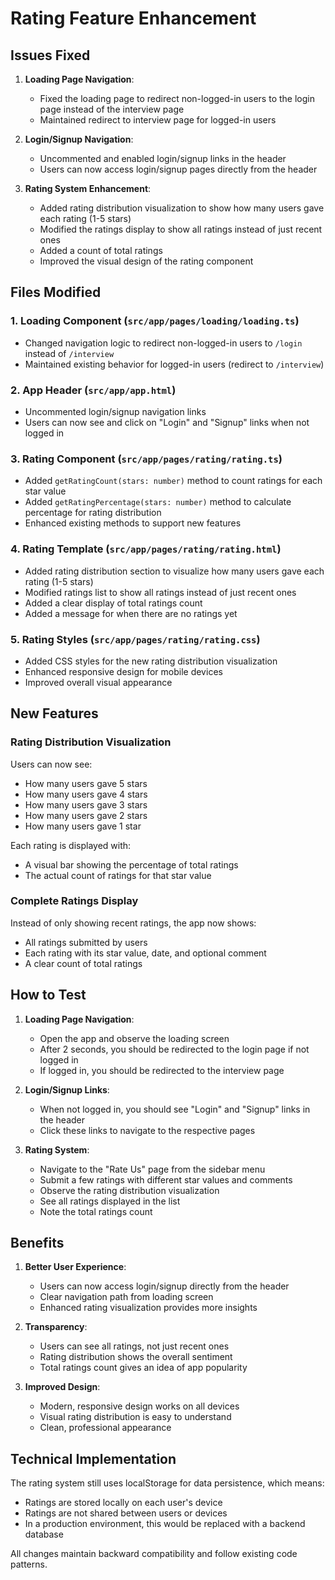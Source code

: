 # Rating Feature Enhancement

## Issues Fixed

1. **Loading Page Navigation**:
   - Fixed the loading page to redirect non-logged-in users to the login page instead of the interview page
   - Maintained redirect to interview page for logged-in users

2. **Login/Signup Navigation**:
   - Uncommented and enabled login/signup links in the header
   - Users can now access login/signup pages directly from the header

3. **Rating System Enhancement**:
   - Added rating distribution visualization to show how many users gave each rating (1-5 stars)
   - Modified the ratings display to show all ratings instead of just recent ones
   - Added a count of total ratings
   - Improved the visual design of the rating component

## Files Modified

### 1. Loading Component (`src/app/pages/loading/loading.ts`)
- Changed navigation logic to redirect non-logged-in users to `/login` instead of `/interview`
- Maintained existing behavior for logged-in users (redirect to `/interview`)

### 2. App Header (`src/app/app.html`)
- Uncommented login/signup navigation links
- Users can now see and click on "Login" and "Signup" links when not logged in

### 3. Rating Component (`src/app/pages/rating/rating.ts`)
- Added `getRatingCount(stars: number)` method to count ratings for each star value
- Added `getRatingPercentage(stars: number)` method to calculate percentage for rating distribution
- Enhanced existing methods to support new features

### 4. Rating Template (`src/app/pages/rating/rating.html`)
- Added rating distribution section to visualize how many users gave each rating (1-5 stars)
- Modified ratings list to show all ratings instead of just recent ones
- Added a clear display of total ratings count
- Added a message for when there are no ratings yet

### 5. Rating Styles (`src/app/pages/rating/rating.css`)
- Added CSS styles for the new rating distribution visualization
- Enhanced responsive design for mobile devices
- Improved overall visual appearance

## New Features

### Rating Distribution Visualization
Users can now see:
- How many users gave 5 stars
- How many users gave 4 stars
- How many users gave 3 stars
- How many users gave 2 stars
- How many users gave 1 star

Each rating is displayed with:
- A visual bar showing the percentage of total ratings
- The actual count of ratings for that star value

### Complete Ratings Display
Instead of only showing recent ratings, the app now shows:
- All ratings submitted by users
- Each rating with its star value, date, and optional comment
- A clear count of total ratings

## How to Test

1. **Loading Page Navigation**:
   - Open the app and observe the loading screen
   - After 2 seconds, you should be redirected to the login page if not logged in
   - If logged in, you should be redirected to the interview page

2. **Login/Signup Links**:
   - When not logged in, you should see "Login" and "Signup" links in the header
   - Click these links to navigate to the respective pages

3. **Rating System**:
   - Navigate to the "Rate Us" page from the sidebar menu
   - Submit a few ratings with different star values and comments
   - Observe the rating distribution visualization
   - See all ratings displayed in the list
   - Note the total ratings count

## Benefits

1. **Better User Experience**:
   - Users can now access login/signup directly from the header
   - Clear navigation path from loading screen
   - Enhanced rating visualization provides more insights

2. **Transparency**:
   - Users can see all ratings, not just recent ones
   - Rating distribution shows the overall sentiment
   - Total ratings count gives an idea of app popularity

3. **Improved Design**:
   - Modern, responsive design works on all devices
   - Visual rating distribution is easy to understand
   - Clean, professional appearance

## Technical Implementation

The rating system still uses localStorage for data persistence, which means:
- Ratings are stored locally on each user's device
- Ratings are not shared between users or devices
- In a production environment, this would be replaced with a backend database

All changes maintain backward compatibility and follow existing code patterns.